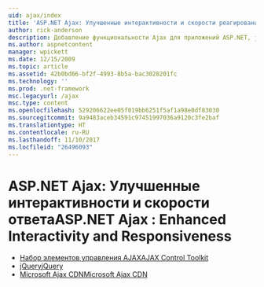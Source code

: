 ```yaml
---
uid: ajax/index
title: 'ASP.NET Ajax: Улучшенные интерактивности и скорости реагирования | Документы Microsoft'
author: rick-anderson
description: Добавление функциональности Ajax для приложений ASP.NET, jQuery или набор элементов управления Ajax. Повысить производительность приложений Ajax с Micro...
ms.author: aspnetcontent
manager: wpickett
ms.date: 12/15/2009
ms.topic: article
ms.assetid: 42b0bd66-bf2f-4993-8b5a-bac3028201fc
ms.technology: ''
ms.prod: .net-framework
msc.legacyurl: /ajax
msc.type: content
ms.openlocfilehash: 529206622ee05f019bb6251f5af1a98e0df83030
ms.sourcegitcommit: 9a9483aceb34591c97451997036a9120c3fe2baf
ms.translationtype: HT
ms.contentlocale: ru-RU
ms.lasthandoff: 11/10/2017
ms.locfileid: "26496093"
---
```

<a name="aspnet-ajax--enhanced-interactivity-and-responsiveness"></a><span data-ttu-id="e7346-104">ASP.NET Ajax: Улучшенные интерактивности и скорости ответа</span><span class="sxs-lookup"><span data-stu-id="e7346-104">ASP.NET Ajax : Enhanced Interactivity and Responsiveness</span></span>
====================
- [<span data-ttu-id="e7346-105">Набор элементов управления AJAX</span><span class="sxs-lookup"><span data-stu-id="e7346-105">AJAX Control Toolkit</span></span>](https://go.devexpress.com/AjaxControlToolkit_ASP_Resources_ASP_AJAX_Index.aspx)
- [<span data-ttu-id="e7346-106">jQuery</span><span class="sxs-lookup"><span data-stu-id="e7346-106">jQuery</span></span>](http://jquery.com/)
- [<span data-ttu-id="e7346-107">Microsoft Ajax CDN</span><span class="sxs-lookup"><span data-stu-id="e7346-107">Microsoft Ajax CDN</span></span>](cdn/overview.md)

